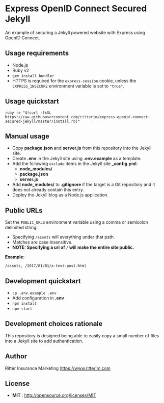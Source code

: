 # Express OpenID Connect Secured Jekyll

An example of securing a Jekyll powered website with Express using OpenID Connect.

## Usage requirements

- Node.js
- Ruby v2
- `gem install bundler`
- HTTPS is required for the `express-session` cookie, unless the `EXPRESS_INSECURE` environment variable is set to `"true"`.

## Usage quickstart

`ruby -e "$(curl -fsSL https://raw.githubusercontent.com/ritterim/express-openid-connect-secured-jekyll/master/install.rb)"`

## Manual usage

- Copy **package.json** and **server.js** from this repository into the Jekyll site.
- Create **.env** in the Jekyll site using **.env.example** as a template.
- Add the following `exclude` items in the Jekyll site **_config.yml**:
  - **node_modules/**
  - **package.json**
  - **server.js**
- Add **node_modules/** to **.gitignore** if the target is a Git repository and it does not already contain this entry.
- Deploy the Jekyll blog as a Node.js application.

## Public URLs

Set the `PUBLIC_URLS` environment variable using a comma or semicolon delimited string.

- Specifying `/assets` will everything under that path.
- Matches are case insensitive.
- **NOTE: Specifying a url of `/` will make the entire site public.**

**Example:**

```
/assets, /2017/01/01/a-test-post.html
```

## Development quickstart

- `cp .env.example .env`
- Add configuration in **.env**
- `npm install`
- `npm start`

## Development choices rationale

This repository is designed being able to easily copy a small number of files into a Jekyll site to add authentication.

## Author

Ritter Insurance Marketing https://www.ritterim.com

## License

- **MIT** : http://opensource.org/licenses/MIT
